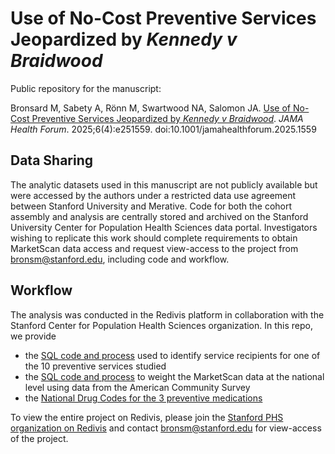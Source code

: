 # Use of No-Cost Preventive Services Jeopardized by *Kennedy v Braidwood*

Public repository for the manuscript:

Bronsard M, Sabety A, Rönn M, Swartwood NA, Salomon JA. [Use of No-Cost Preventive Services Jeopardized by *Kennedy v Braidwood*](https://jamanetwork.com/journals/jama-health-forum/fullarticle/2832980). *JAMA Health Forum*. 2025;6(4):e251559. doi:10.1001/jamahealthforum.2025.1559


## Data Sharing 
The analytic datasets used in this manuscript are not publicly available but were accessed by the authors under a restricted data use agreement between Stanford University and Merative. Code for both the cohort assembly and analysis are centrally stored and archived on the Stanford University Center for Population Health Sciences data portal. Investigators wishing to replicate this work should complete requirements to obtain MarketScan data access and request view-access to the project from bronsm@stanford.edu, including code and workflow. 

## Workflow
The analysis was conducted in the Redivis platform in collaboration with the Stanford Center for Population Health Sciences organization. In this repo, we provide
- the [SQL code and process](https://github.com/PPML/preventive_services/blob/main/doc/readme.md) used to identify service recipients for one of the 10 preventive services studied
- the [SQL code and process](https://github.com/PPML/preventive_services/blob/main/doc/weighting_methodology.md) to weight the MarketScan data at the national level using data from the American Community Survey
- the [National Drug Codes for the 3 preventive medications](https://github.com/PPML/preventive_services/blob/main/medication_codes.xlsx)
  
To view the entire project on Redivis, please join the [Stanford PHS organization on Redivis](https://redivis.com/StanfordPHS) and contact bronsm@stanford.edu for view-access of the project.

